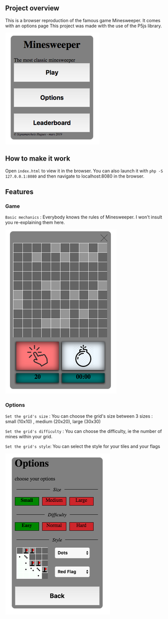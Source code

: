 ## Project overview

This is a browser reproduction of the famous game Minesweeper. It comes with an options page
This project was made with the use of the P5js library.

![alt text](./ressources/readme_home_picture.png)


## How to make it work

Open `index.html` to view it in the browser.
You can also launch it with `php -S 127.0.0.1:8080` and then navigate to localhost:8080 in the browser.


## Features


### Game 

`Basic mechanics` : Everybody knows the rules of Minesweeper. I won't insult you re-explaining them here.

![alt text](./ressources/readme_game_picture.png)

### Options

`Set the grid's size` : You can choose the grid's size between 3 sizes : small (10x10) , medium (20x20), large (30x30)

`Set the grid's difficulty` : You can choose the difficulty, ie the number of mines within your grid.

`Set the grid's style`: You can select the style for your tiles and your flags


![alt text](./ressources/readme_options_picture.png)